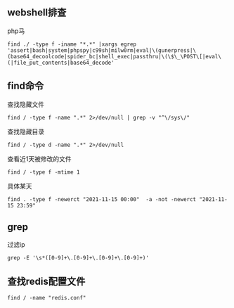 ## webshell排查

php马

```
find ./ -type f -iname "*.*" |xargs egrep 'assert|bash|system|phpspy|c99sh|milw0rm|eval|\(gunerpress|\(base64_decoolcode|spider_bc|shell_exec|passthru|\(\$\_\POST\[|eval\(|file_put_contents|base64_decode'
```



## find命令

查找隐藏文件

```
find / -type f -name ".*" 2>/dev/null | grep -v "^\/sys\/"
```



查找隐藏目录

```
find / -type d -name ".*" 2>/dev/null
```



查看近1天被修改的文件

```
find / -type f -mtime 1
```



具体某天

```
find . -type f -newerct "2021-11-15 00:00"  -a -not -newerct "2021-11-15 23:59"
```



## grep

过滤ip

```
grep -E '\s*([0-9]+\.[0-9]+\.[0-9]+\.[0-9]+)'
```



## 查找redis配置文件

```
find / -name "redis.conf" 
```



